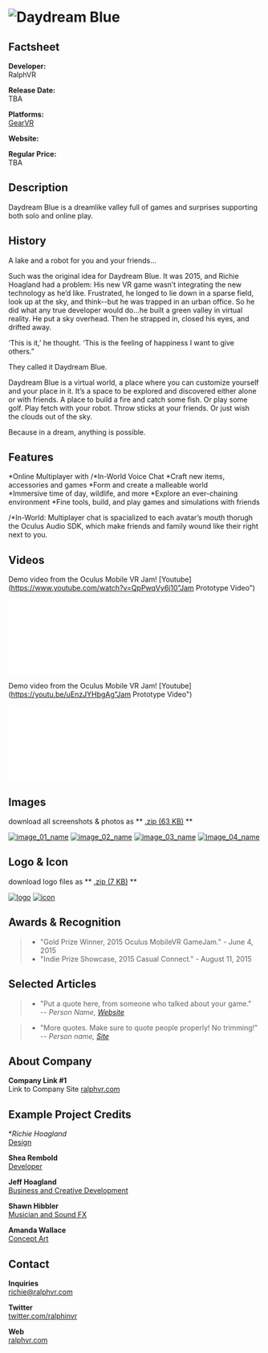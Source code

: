 # ![Daydream Blue](assets/images/header.jpg)

## Factsheet

**Developer:**  
RalphVR

**Release Date:**  
TBA

**Platforms:**  
[GearVR](http://link)  
  

**Website:**  
<!--[companydomain.com/exampleproject](http://companydomain.com/exampleproject)-->

**Regular Price:**  
TBA

## Description

Daydream Blue is a dreamlike valley full of games and surprises supporting both solo and online play.

## History

A lake and a robot for you and your friends…
 
Such was the original idea for Daydream Blue.  It was 2015, and Richie Hoagland had a problem:  His new VR game wasn’t integrating the new technology as he’d like.  Frustrated, he longed to lie down in a sparse field, look up at the sky, and think--but he was trapped in an urban office.  So he did what any true developer would do...he built a green valley in virtual reality.  He put a sky overhead.  Then he strapped in, closed his eyes, and drifted away.  
 
‘This is it,’ he thought.  ‘This is the feeling of happiness I want to give others.”   

They called it Daydream Blue.  

Daydream Blue is a virtual world, a place where you can customize yourself and your place in it.  It’s a space to be explored and discovered either alone or with friends. A place to build a fire and catch some fish.  Or play some golf.  Play fetch with your robot.  Throw sticks at your friends.  Or just wish the clouds out of the sky.

Because in a dream, anything is possible.   

## Features

*Online Multiplayer with /*In-World Voice Chat
*Craft new items, accessories and games
*Form and create a malleable world  
*Immersive time of day, wildlife, and more
*Explore an ever-chaining environment
*Fine tools, build, and play games and simulations with friends

/*In-World:  Multiplayer chat is spacialized to each avatar’s mouth thorugh the Oculus Audio SDK, which make friends and family wound like their right next to you.  

## Videos

Demo video from the Oculus Mobile VR Jam! [Youtube](https://www.youtube.com/watch?v=QpPwqVy6j10"Jam Prototype Video")

<iframe src="//www.youtube.com/embed/QpPwqVy6j10" frameborder="0" allowfullscreen></iframe>

<br>

Demo video from the Oculus Mobile VR Jam! [Youtube](https://youtu.be/uEnzJYHbgAg"Jam Prototype Video")

<iframe src="//www.youtube.com/embed/uEnzJYHbgAg" frameborder="0" allowfullscreen></iframe>

## Images

download all screenshots & photos as ** [.zip (63 KB)](assets/images/images.zip "Images zip") **

[![image_01_name](assets/images/image_01.png)](assets/images/image_01.png)
[![image_02_name](assets/images/image_02.png)](assets/images/image_02.png)
[![image_03_name](assets/images/image_03.png)](assets/images/image_03.png)
[![image_04_name](assets/images/image_04.png)](assets/images/image_04.png)

## Logo & Icon

download logo files as ** [.zip (7 KB)]( assets/images/logo.zip "Logo & Icon zip") **

[![logo](assets/images/logo.png)](assets/images/logo.png "Logo")
[![icon](assets/images/icon.png)](assets/images/icon.png "Icon")

## Awards & Recognition

 > * "Gold Prize Winner, 2015 Oculus MobileVR GameJam." - June 4, 2015
 > * "Indie Prize Showcase, 2015 Casual Connect." - August 11, 2015

## Selected Articles

> * "Put a quote here, from someone who talked about your game."  
-- *Person Name, [Website](http://www.website.com/)*

> * "More quotes. Make sure to quote people properly! No trimming!"  
-- *Person name, [Site](http://geocities.blog.com/)*

<!--## Additional Links

**Company Link #1**  
A link to something related can go [here](https://link)

**Company Link #2**  
Another link like this goes [here](https://link) if you want.-->

## About Company

**Company Link #1**  
Link to Company Site [ralphvr.com](https://www.ralphvr.com)

## Example Project Credits

**Richie Hoagland*  
[Design](https://link)

**Shea Rembold**  
[Developer](https://link)

**Jeff Hoagland**  
[Business and Creative Development](https://link)

**Shawn Hibbler**  
[Musician and Sound FX](https://link)

**Amanda Wallace**  
[Concept Art](https://link)

## Contact

**Inquiries**  
[richie@ralphvr.com][contact]

**Twitter**  
[twitter.com/ralphinvr][twitter]

<!--** Facebook**  
[facebook.com/companyname][facebook]-->

**Web**  
[ralphvr.com][homepage]

<!--- =====================================================================  -->
<!--- Referenced links -->

[homepage]: daydreamblue "Daydream Blue"

[contact]: mailto:richie@ralphvr.com

<!--- Social -->

[twitter]: https://twitter.com/ralphinvr
[facebook]: https://facebook.com/companyname

